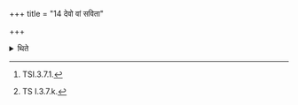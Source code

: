 +++
title = "14 देवो वां सविता"

+++

<details><summary>थिते</summary>

14. With devo vāṁ savitā madhvānaktu having anointed ghee (to the lower and upper churning sticks, holding them) over the cavity of the ghee-pot, with ghr̥tenākte vr̥ṣanaṁ dadhātham...[^1] having addressed them both, with āyurasi[^2] having placed the upper churning stick over the lower churning stick,  


[^1]: TSI.3.7.1.   

[^2]: TS I.3.7.k.  

[^3]: The Sentence is incomplete. See the next Sūtra.
</details>
